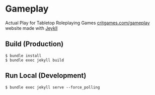 # Gameplay
Actual Play for Tabletop Roleplaying Games [critgames.com/gameplay](https://critgames.com/gameplay) website made with [Jeykll](https://jekyllrb.com/)

## Build (Production)
```
$ bundle install
$ bundle exec jekyll build
```

## Run Local (Development)
```
$ bundle exec jekyll serve --force_polling
```
